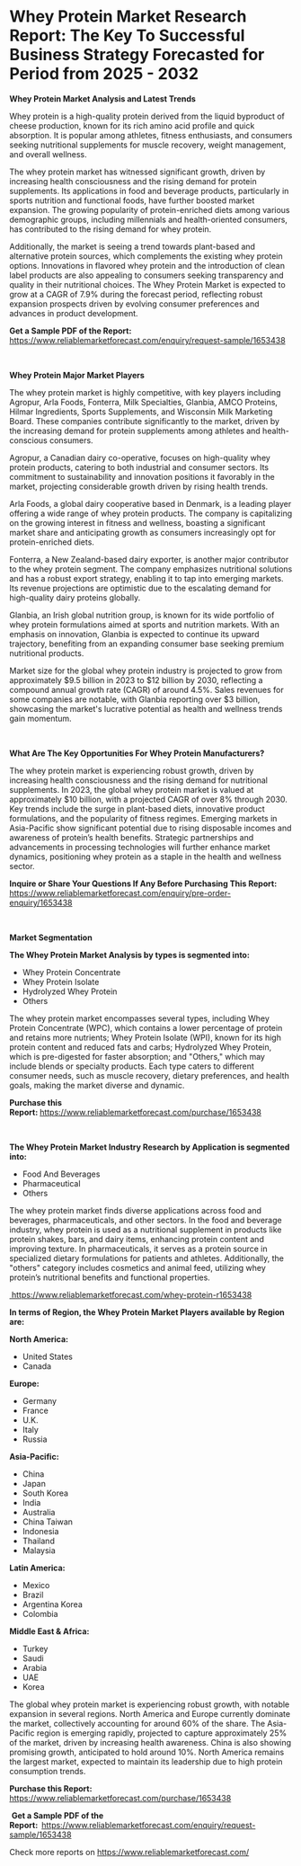 <p><h1>Whey Protein Market Research Report: The Key To Successful Business Strategy Forecasted for Period from 2025 - 2032</h1></p><p><strong>Whey Protein Market Analysis and Latest Trends</strong></p>
<p><p>Whey protein is a high-quality protein derived from the liquid byproduct of cheese production, known for its rich amino acid profile and quick absorption. It is popular among athletes, fitness enthusiasts, and consumers seeking nutritional supplements for muscle recovery, weight management, and overall wellness.</p><p>The whey protein market has witnessed significant growth, driven by increasing health consciousness and the rising demand for protein supplements. Its applications in food and beverage products, particularly in sports nutrition and functional foods, have further boosted market expansion. The growing popularity of protein-enriched diets among various demographic groups, including millennials and health-oriented consumers, has contributed to the rising demand for whey protein.</p><p>Additionally, the market is seeing a trend towards plant-based and alternative protein sources, which complements the existing whey protein options. Innovations in flavored whey protein and the introduction of clean label products are also appealing to consumers seeking transparency and quality in their nutritional choices. The Whey Protein Market is expected to grow at a CAGR of 7.9% during the forecast period, reflecting robust expansion prospects driven by evolving consumer preferences and advances in product development.</p></p>
<p><strong>Get a Sample PDF of the Report:&nbsp;</strong> <a href="https://www.reliablemarketforecast.com/enquiry/request-sample/1653438?utm_campaign=2481&utm_medium=2&utm_source=Github&utm_content=ia&utm_term=05032025&utm_id=whey-protein">https://www.reliablemarketforecast.com/enquiry/request-sample/1653438</a></p>
<p>&nbsp;</p>
<p><strong>Whey Protein Major Market Players</strong></p>
<p><p>The whey protein market is highly competitive, with key players including Agropur, Arla Foods, Fonterra, Milk Specialties, Glanbia, AMCO Proteins, Hilmar Ingredients, Sports Supplements, and Wisconsin Milk Marketing Board. These companies contribute significantly to the market, driven by the increasing demand for protein supplements among athletes and health-conscious consumers.</p><p>Agropur, a Canadian dairy co-operative, focuses on high-quality whey protein products, catering to both industrial and consumer sectors. Its commitment to sustainability and innovation positions it favorably in the market, projecting considerable growth driven by rising health trends.</p><p>Arla Foods, a global dairy cooperative based in Denmark, is a leading player offering a wide range of whey protein products. The company is capitalizing on the growing interest in fitness and wellness, boasting a significant market share and anticipating growth as consumers increasingly opt for protein-enriched diets.</p><p>Fonterra, a New Zealand-based dairy exporter, is another major contributor to the whey protein segment. The company emphasizes nutritional solutions and has a robust export strategy, enabling it to tap into emerging markets. Its revenue projections are optimistic due to the escalating demand for high-quality dairy proteins globally.</p><p>Glanbia, an Irish global nutrition group, is known for its wide portfolio of whey protein formulations aimed at sports and nutrition markets. With an emphasis on innovation, Glanbia is expected to continue its upward trajectory, benefiting from an expanding consumer base seeking premium nutritional products.</p><p>Market size for the global whey protein industry is projected to grow from approximately $9.5 billion in 2023 to $12 billion by 2030, reflecting a compound annual growth rate (CAGR) of around 4.5%. Sales revenues for some companies are notable, with Glanbia reporting over $3 billion, showcasing the market's lucrative potential as health and wellness trends gain momentum.</p></p>
<p>&nbsp;</p>
<p><strong>What Are The Key Opportunities For Whey Protein Manufacturers?</strong></p>
<p><p>The whey protein market is experiencing robust growth, driven by increasing health consciousness and the rising demand for nutritional supplements. In 2023, the global whey protein market is valued at approximately $10 billion, with a projected CAGR of over 8% through 2030. Key trends include the surge in plant-based diets, innovative product formulations, and the popularity of fitness regimes. Emerging markets in Asia-Pacific show significant potential due to rising disposable incomes and awareness of protein’s health benefits. Strategic partnerships and advancements in processing technologies will further enhance market dynamics, positioning whey protein as a staple in the health and wellness sector.</p></p>
<p><strong>Inquire or Share Your Questions If Any Before Purchasing This Report:</strong> <a href="https://www.reliablemarketforecast.com/enquiry/pre-order-enquiry/1653438?utm_campaign=2481&utm_medium=2&utm_source=Github&utm_content=ia&utm_term=05032025&utm_id=whey-protein">https://www.reliablemarketforecast.com/enquiry/pre-order-enquiry/1653438</a></p>
<p>&nbsp;</p>
<p><strong>Market Segmentation</strong></p>
<p><strong>The Whey Protein Market Analysis by types is segmented into:</strong></p>
<p><ul><li>Whey Protein Concentrate</li><li>Whey Protein Isolate</li><li>Hydrolyzed Whey Protein</li><li>Others</li></ul></p>
<p><p>The whey protein market encompasses several types, including Whey Protein Concentrate (WPC), which contains a lower percentage of protein and retains more nutrients; Whey Protein Isolate (WPI), known for its high protein content and reduced fats and carbs; Hydrolyzed Whey Protein, which is pre-digested for faster absorption; and "Others," which may include blends or specialty products. Each type caters to different consumer needs, such as muscle recovery, dietary preferences, and health goals, making the market diverse and dynamic.</p></p>
<p><strong>Purchase this Report:&nbsp;</strong><a href="https://www.reliablemarketforecast.com/purchase/1653438?utm_campaign=2481&utm_medium=2&utm_source=Github&utm_content=ia&utm_term=05032025&utm_id=whey-protein">https://www.reliablemarketforecast.com/purchase/1653438</a></p>
<p>&nbsp;</p>
<p><strong>The Whey Protein Market Industry Research by Application is segmented into:</strong></p>
<p><ul><li>Food And Beverages</li><li>Pharmaceutical</li><li>Others</li></ul></p>
<p><p>The whey protein market finds diverse applications across food and beverages, pharmaceuticals, and other sectors. In the food and beverage industry, whey protein is used as a nutritional supplement in products like protein shakes, bars, and dairy items, enhancing protein content and improving texture. In pharmaceuticals, it serves as a protein source in specialized dietary formulations for patients and athletes. Additionally, the "others" category includes cosmetics and animal feed, utilizing whey protein’s nutritional benefits and functional properties.</p></p>
<p><a href="https://www.reliablemarketforecast.com/whey-protein-r1653438?utm_campaign=2481&utm_medium=2&utm_source=Github&utm_content=ia&utm_term=05032025&utm_id=whey-protein">&nbsp;https://www.reliablemarketforecast.com/whey-protein-r1653438</a></p>
<p><strong>In terms of Region, the Whey Protein Market Players available by Region are:</strong></p>
<p>
    <p> <strong> North America: </strong>
        <ul>
            <li>United States</li>
            <li>Canada</li>
        </ul>
        </p> 
    <p> <strong> Europe: </strong>
        <ul>
            <li>Germany</li>
            <li>France</li>
            <li>U.K.</li>
            <li>Italy</li>
            <li>Russia</li>
        </ul>
        </p> 
    <p> <strong> Asia-Pacific: </strong>
        <ul>
            <li>China</li>
            <li>Japan</li>
            <li>South Korea</li>
            <li>India</li>
            <li>Australia</li>
            <li>China Taiwan</li>
            <li>Indonesia</li>
            <li>Thailand</li>
            <li>Malaysia</li>
        </ul>
        </p> 
    <p> <strong> Latin America: </strong>
        <ul>
            <li>Mexico</li>
            <li>Brazil</li>
            <li>Argentina Korea</li>
            <li>Colombia</li>
        </ul>
        </p> 
    <p> <strong> Middle East & Africa: </strong>
        <ul>
            <li>Turkey</li>
            <li>Saudi</li>
            <li>Arabia</li>
            <li>UAE</li>
            <li>Korea</li>
        </ul>
    </p>
    </p>
<p><p>The global whey protein market is experiencing robust growth, with notable expansion in several regions. North America and Europe currently dominate the market, collectively accounting for around 60% of the share. The Asia-Pacific region is emerging rapidly, projected to capture approximately 25% of the market, driven by increasing health awareness. China is also showing promising growth, anticipated to hold around 10%. North America remains the largest market, expected to maintain its leadership due to high protein consumption trends.</p></p>
<p><strong>Purchase this Report: </strong><a href="https://www.reliablemarketforecast.com/purchase/1653438?utm_campaign=2481&utm_medium=2&utm_source=Github&utm_content=ia&utm_term=05032025&utm_id=whey-protein">https://www.reliablemarketforecast.com/purchase/1653438</a></p>
<p>&nbsp;<strong>Get a Sample PDF of the Report:&nbsp;&nbsp;</strong><a href="https://www.reliablemarketforecast.com/enquiry/request-sample/1653438?utm_campaign=2481&utm_medium=2&utm_source=Github&utm_content=ia&utm_term=05032025&utm_id=whey-protein">https://www.reliablemarketforecast.com/enquiry/request-sample/1653438</a></p>
<p><strong></strong></p>
<p>Check more reports on <a href="https://www.reliablemarketforecast.com/?utm_campaign=2481&utm_medium=2&utm_source=Github&utm_content=ia&utm_term=05032025&utm_id=whey-protein">https://www.reliablemarketforecast.com/</a></p>